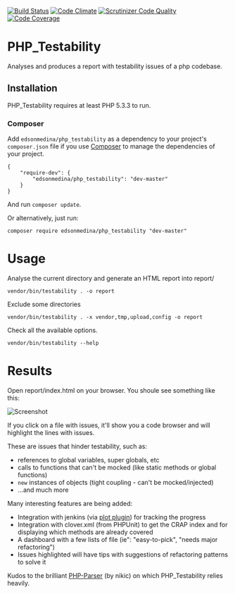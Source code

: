[![Build Status](https://travis-ci.org/edsonmedina/php_testability.svg?branch=master)](https://travis-ci.org/edsonmedina/php_testability/)
[![Code Climate](https://codeclimate.com/github/edsonmedina/php_testability/badges/gpa.svg)](https://codeclimate.com/github/edsonmedina/php_testability)
[![Scrutinizer Code Quality](http://img.shields.io/scrutinizer/g/edsonmedina/php_testability/master.svg)](https://scrutinizer-ci.com/g/edsonmedina/php_testability/?branch=master)
[![Code Coverage](https://scrutinizer-ci.com/g/edsonmedina/php_testability/badges/coverage.png?b=master)](https://scrutinizer-ci.com/g/edsonmedina/php_testability/?branch=master)

# PHP_Testability

Analyses and produces a report with testability issues of a php codebase.

## Installation
PHP_Testability requires at least PHP 5.3.3 to run.

### Composer 

Add `edsonmedina/php_testability` as a dependency to your project's `composer.json` file if you use [Composer](http://getcomposer.org/) to manage the dependencies of your project. 

    {
        "require-dev": {
            "edsonmedina/php_testability": "dev-master"
        }
    }

And run `composer update`.

Or alternatively, just run:

    composer require edsonmedina/php_testability "dev-master"

# Usage

Analyse the current directory and generate an HTML report into report/

`vendor/bin/testability . -o report` 


Exclude some directories

`vendor/bin/testability . -x vendor,tmp,upload,config -o report` 


Check all the available options.

`vendor/bin/testability --help` 


# Results

Open report/index.html on your browser. You shoule see something like this:

![Screenshot](http://www.cianeto.com/php_testability.png)


If you click on a file with issues, it'll show you a code browser and will highlight the lines with issues.

These are issues that hinder testability, such as:
* references to global variables, super globals, etc
* calls to functions that can't be mocked (like static methods or global functions)
* `new` instances of objects (tight coupling - can't be mocked/injected)
* ...and much more

Many interesting features are being added:
* Integration with jenkins (via [plot plugin](https://wiki.jenkins-ci.org/display/JENKINS/Plot+Plugin)) for tracking the progress
* Integration with clover.xml (from PHPUnit) to get the CRAP index and for displaying which methods are already covered
* A dashboard with a few lists of file (ie": "easy-to-pick", "needs major refactoring")
* Issues highlighted will have tips with suggestions of refactoring patterns to solve it

Kudos to the brilliant [PHP-Parser](https://github.com/nikic/PHP-Parser/) (by nikic) on which PHP_Testability relies heavily.

